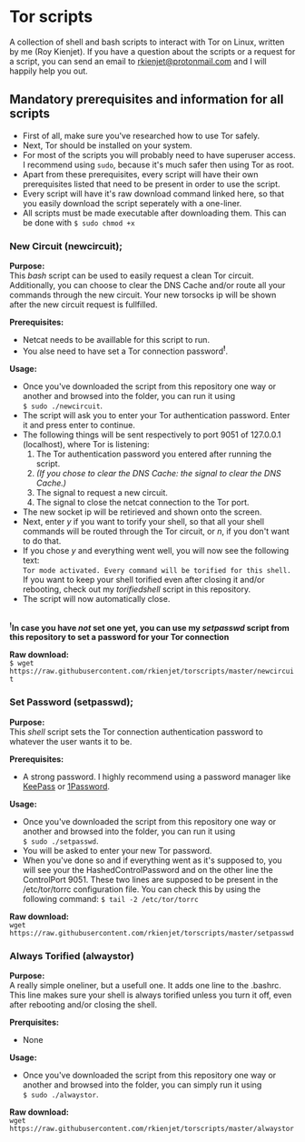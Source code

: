 # Tor scripts
A collection of shell and bash scripts to interact with Tor on Linux, written by me (Roy Kienjet).
If you have a question about the scripts or a request for a script, you can send an email to rkienjet@protonmail.com and I will happily help you out.

## Mandatory prerequisites and information for all scripts
- First of all, make sure you've researched how to use Tor safely.
- Next, Tor should be installed on your system.
- For most of the scripts you will probably need to have superuser access. I recommend using `sudo`, because it's much safer then using Tor as root.
- Apart from these prerequisites, every script will have their own prerequisites listed that need to be present in order to use the script.
- Every script will have it's raw download command linked here, so that you easily download the script seperately with a one-liner.
- All scripts must be made executable after downloading them. This can be done with `$ sudo chmod +x`

### New Circuit (newcircuit);

**Purpose:**<br>
This _bash_ script can be used to easily request a clean Tor circuit. Additionally, you can choose to clear the DNS Cache and/or route all your commands through the new circuit. Your new torsocks ip will be shown after the new circuit request is fullfilled.

**Prerequisites:**
- Netcat needs to be availlable for this script to run.
- You alse need to have set a Tor connection password<sup>**!**</sup>.

**Usage:**
- Once you've downloaded the script from this repository one way or another and browsed into the folder, you can run it using<br>```$ sudo ./newcircuit```.
- The script will ask you to enter your Tor authentication password. Enter it and press enter to continue.
- The following things will be sent respectively to port 9051 of 127.0.0.1 (localhost), where Tor is listening: 
  1. The Tor authentication password you entered after running the script.
  2. _(If you chose to clear the DNS Cache: the signal to clear the DNS Cache.)_
  3. The signal to request a new circuit.
  4. The signal to close the netcat connection to the Tor port.
- The new socket ip will be retirieved and shown onto the screen.
- Next, enter _y_ if you want to torify your shell, so that all your shell commands will be routed through the Tor circuit, or _n_, if you don't want to do that.
- If you chose _y_ and everything went well, you will now see the following text:<br>
```Tor mode activated. Every command will be torified for this shell.```<br>
If you want to keep your shell torified even after closing it and/or rebooting, check out my _torifiedshell_ script in this repository.
- The script will now automatically close.<br>

<br><sup>**!**</sup>**In case you have _not_ set one yet, you can use my *setpasswd* script from this repository to set a password for your Tor connection**

**Raw download:**<br>
```$ wget https://raw.githubusercontent.com/rkienjet/torscripts/master/newcircuit```

### Set Password (setpasswd);

**Purpose:**<br>
This _shell_ script sets the Tor connection authentication password to whatever the user wants it to be.

**Prerequisites:**
- A strong password. I highly recommend using a password manager like [KeePass](https://keepass.info/) or [1Password](https://1password.com/).

**Usage:**
- Once you've downloaded the script from this repository one way or another and browsed into the folder, you can run it using<br>```$ sudo ./setpasswd```.
- You will be asked to enter your new Tor password.
- When you've done so and if everything went as it's supposed to, you will see your the HashedControlPassword and on the other line the ControlPort 9051. These two lines are  supposed to be present in the /etc/tor/torrc configuration file. You can check this by using the following command:
```$ tail -2 /etc/tor/torrc```

**Raw download:**<br>
```wget https://raw.githubusercontent.com/rkienjet/torscripts/master/setpasswd```

### Always Torified (alwaystor)
**Purpose:**<br>
A really simple oneliner, but a usefull one. It adds one line to the .bashrc. This line makes sure your shell is always torified unless you turn it off, even after rebooting and/or closing the shell.

**Prerquisites:**
- None

**Usage:**
- Once you've downloaded the script from this repository one way or another and browsed into the folder, you can simply run it using<br>```$ sudo ./alwaystor```.

**Raw download:**<br>
```wget https://raw.githubusercontent.com/rkienjet/torscripts/master/alwaystor```
